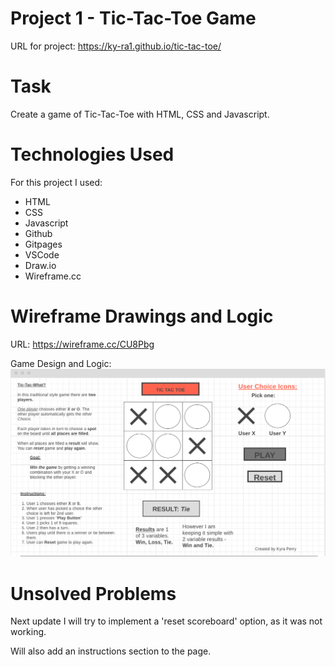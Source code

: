 # Project 1 - Tic-Tac-Toe Game

URL for project: https://ky-ra1.github.io/tic-tac-toe/

# Task
Create a game of Tic-Tac-Toe with HTML, CSS and Javascript.


# Technologies Used
For this project I used:
- HTML
- CSS 
- Javascript
- Github 
- Gitpages
- VSCode
- Draw.io
- Wireframe.cc 

# Wireframe Drawings and Logic
URL: https://wireframe.cc/CU8Pbg

Game Design and Logic:
![logic](images/gamelogic.png)
# Unsolved Problems
Next update I will try to implement a 'reset scoreboard' option, as it was not working.

Will also add an instructions section to the page.